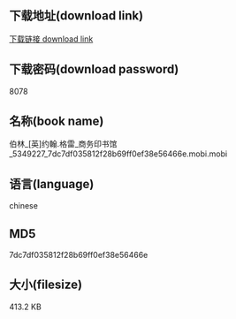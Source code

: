 ## 下载地址(download link)
[下载链接 download link](https://voluble-croquembouche-d321dc.netlify.app/?s=%E4%BC%AF%E6%9E%97_%5B%E8%8B%B1%5D%E7%BA%A6%E7%BF%B0.%E6%A0%BC%E9%9B%B7_%E5%95%86%E5%8A%A1%E5%8D%B0%E4%B9%A6%E9%A6%86_5349227_7dc7df035812f28b69ff0ef38e56466e.mobi)

## 下载密码(download password)
8078

## 名称(book name)
伯林_[英]约翰.格雷_商务印书馆_5349227_7dc7df035812f28b69ff0ef38e56466e.mobi.mobi

## 语言(language)
chinese

## MD5
7dc7df035812f28b69ff0ef38e56466e

## 大小(filesize)
413.2 KB
